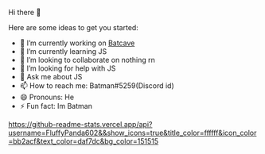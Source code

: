 Hi there 👋

Here are some ideas to get you started:

- 🔭 I’m currently working on [Batcave](https://discord.com/oauth2/authorize?client_id=775248215762403339&scope=bot&permissions=2147483647)
- 🌱 I’m currently learning JS
- 👯 I’m looking to collaborate on nothing rn
- 🤔 I’m looking for help with JS
- 💬 Ask me about JS
- 📫 How to reach me: Batman#5259(Discord id)
- 😄 Pronouns: He
- ⚡ Fun fact: Im Batman

https://github-readme-stats.vercel.app/api?username=FluffyPanda602&&show_icons=true&title_color=ffffff&icon_color=bb2acf&text_color=daf7dc&bg_color=151515

